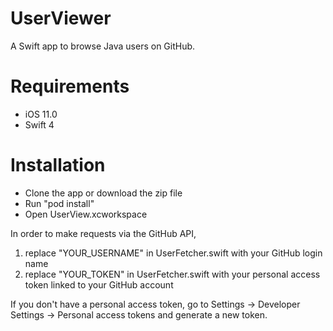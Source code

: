 # UserViewer
A Swift app to browse Java users on GitHub.

# Requirements 
- iOS 11.0
- Swift 4

# Installation
- Clone the app or download the zip file
- Run "pod install"
- Open UserView.xcworkspace

In order to make requests via the GitHub API, 
1. replace "YOUR_USERNAME" in UserFetcher.swift with your GitHub login name
2. replace "YOUR_TOKEN" in UserFetcher.swift with your personal access token linked to your GitHub account

If you don't have a personal access token, go to Settings -> Developer Settings -> Personal access tokens and generate a new token. 
